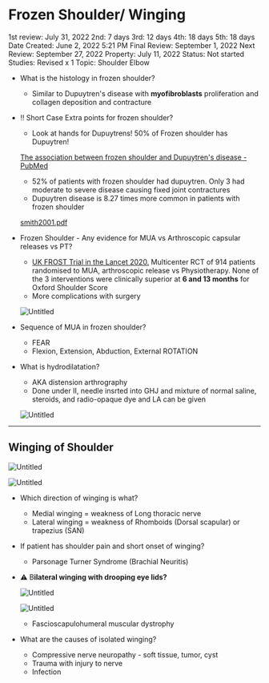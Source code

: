 # Frozen Shoulder/ Winging

1st review: July 31, 2022
2nd: 7 days
3rd: 12 days
4th: 18 days
5th: 18 days
Date Created: June 2, 2022 5:21 PM
Final Review: September 1, 2022
Next Review: September 27, 2022
Property: July 11, 2022
Status: Not started
Studies: Revised x 1
Topic: Shoulder Elbow

- What is the histology in frozen shoulder?
    - Similar to Dupuytren's disease with **myofibroblasts** proliferation and collagen deposition and contracture
- ‼️ Short Case Extra points for frozen shoulder?
    - Look at hands for Dupuytrens! 50% of Frozen shoulder has Dupuytren!
    
    [The association between frozen shoulder and Dupuytren's disease - PubMed](https://pubmed.ncbi.nlm.nih.gov/11307078/)
    
    - 52% of patients with frozen shoulder had dupuytren. Only 3 had moderate to severe disease causing fixed joint contractures
    - Dupuytren disease is 8.27 times more common in patients with frozen shoulder
    
    [smith2001.pdf](Frozen%20Shoulder%20Winging%20766a7ef993f14028a94df1ed1bdaba5d/smith2001.pdf)
    

- Frozen Shoulder - Any evidence for MUA vs Arthroscopic capsular releases vs PT?
    - [UK FROST Trial in the Lancet 2020.](https://www.thelancet.com/journals/lancet/article/PIIS0140-6736(20)31965-6/fulltext) Multicenter RCT of 914 patients randomised to MUA, arthroscopic release vs Physiotherapy. None of the 3 interventions were clinically superior at **6 and 13 months** for Oxford Shoulder Score
    - More complications with surgery
    
    ![Untitled](Frozen%20Shoulder%20Winging%20766a7ef993f14028a94df1ed1bdaba5d/Untitled.png)
    
- Sequence of MUA in frozen shoulder?
    - FEAR
    - Flexion, Extension, Abduction, External ROTATION
- What is hydrodilatation?
    - AKA distension arthrography
    - Done under II, needle insrted into GHJ and mixture of normal saline, steroids, and radio-opaque dye and LA can be given
    
    ![Untitled](Frozen%20Shoulder%20Winging%20766a7ef993f14028a94df1ed1bdaba5d/Untitled%201.png)
    

---

## Winging of Shoulder

![Untitled](Frozen%20Shoulder%20Winging%20766a7ef993f14028a94df1ed1bdaba5d/Untitled%202.png)

![Untitled](Frozen%20Shoulder%20Winging%20766a7ef993f14028a94df1ed1bdaba5d/Untitled%203.png)

- Which direction of winging is what?
    - Medial winging = weakness of Long thoracic nerve
    - Lateral winging = weakness of Rhomboids (Dorsal scapular) or trapezius (SAN)
- If patient has shoulder pain and short onset of winging?
    - Parsonage Turner Syndrome (Brachial Neuritis)
- ⚠️ B**ilateral winging with drooping eye lids?**
    
    ![Untitled](Frozen%20Shoulder%20Winging%20766a7ef993f14028a94df1ed1bdaba5d/Untitled%204.png)
    
    ![Untitled](Frozen%20Shoulder%20Winging%20766a7ef993f14028a94df1ed1bdaba5d/Untitled%205.png)
    
    - Fascioscapulohumeral muscular dystrophy
    
- What are the causes of isolated winging?
    - Compressive nerve neuropathy - soft tissue,  tumor, cyst
    - Trauma with injury to nerve
    - Infection